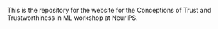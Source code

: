 This is the repository for the website for the Conceptions of Trust and Trustworthiness in ML workshop at NeurIPS.
